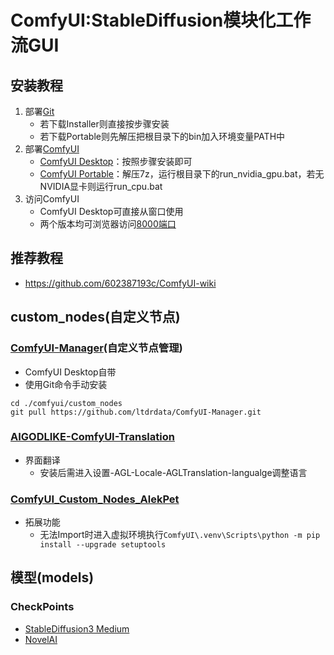 # ComfyUI:StableDiffusion模块化工作流GUI
## 安装教程
1. 部署[Git](https://github.com/git-for-windows/git/releases)
   - 若下载Installer则直接按步骤安装
   - 若下载Portable则先解压把根目录下的bin加入环境变量PATH中
2. 部署[ComfyUI](https://www.comfy.org)
   - [ComfyUI Desktop](https://dl.todesktop.com/241012ess7yxs0e/windows/nsis/x64)：按照步骤安装即可
   - [ComfyUI Portable](https://github.com/comfyanonymous/ComfyUI)：解压7z，运行根目录下的run_nvidia_gpu.bat，若无NVIDIA显卡则运行run_cpu.bat
3. 访问ComfyUI
   - ComfyUI Desktop可直接从窗口使用
   - 两个版本均可浏览器访问[8000端口](http://localhost:8000)

## 推荐教程
- <https://github.com/602387193c/ComfyUI-wiki>

## custom_nodes(自定义节点)
### [ComfyUI-Manager](https://github.com/ltdrdata/ComfyUI-Manager)(自定义节点管理)
- ComfyUI Desktop自带
- 使用Git命令手动安装
```shell
cd ./comfyui/custom_nodes
git pull https://github.com/ltdrdata/ComfyUI-Manager.git
```
### [AIGODLIKE-ComfyUI-Translation](https://github.com/AIGODLIKE/AIGODLIKE-ComfyUI-Translation.git)
- 界面翻译
   - 安装后需进入设置-AGL-Locale-AGLTranslation-langualge调整语言

### [ComfyUI_Custom_Nodes_AlekPet](https://github.com/AlekPet/ComfyUI_Custom_Nodes_AlekPet.git)
- 拓展功能
   - 无法Import时进入虚拟环境执行`ComfyUI\.venv\Scripts\python -m pip install --upgrade setuptools`

## 模型(models)
### CheckPoints
- [StableDiffusion3 Medium](https://huggingface.co/stabilityai/stable-diffusion-3-medium/tree/main)
- [NovelAI](magnet:?xt=urn:btih:5bde442da86265b670a3e5ea3163afad2c6f8ecc)